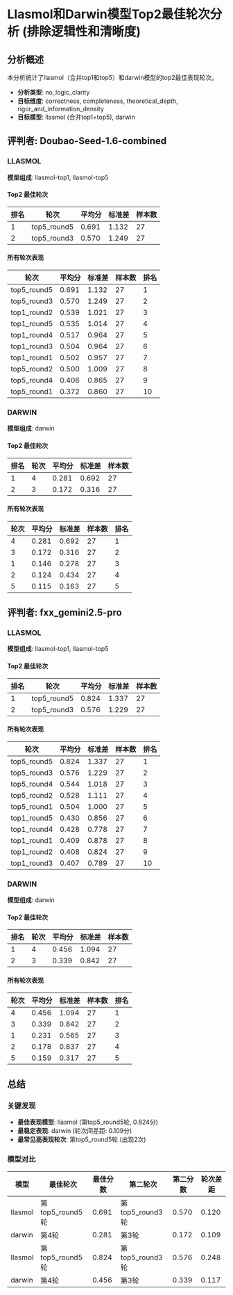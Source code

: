 # Llasmol和Darwin模型Top2最佳轮次分析 (排除逻辑性和清晰度)

## 分析概述

本分析统计了llasmol（合并top1和top5）和darwin模型的top2最佳表现轮次。

- **分析类型**: no_logic_clarity
- **目标维度**: correctness, completeness, theoretical_depth, rigor_and_information_density
- **目标模型**: llasmol (合并top1+top5), darwin

## 评判者: Doubao-Seed-1.6-combined

### LLASMOL

**模型组成**: llasmol-top1, llasmol-top5

#### Top2 最佳轮次

| 排名 | 轮次 | 平均分 | 标准差 | 样本数 |
|------|------|--------|--------|--------|
| 1 | top5_round5 | 0.691 | 1.132 | 27 |
| 2 | top5_round3 | 0.570 | 1.249 | 27 |

#### 所有轮次表现

| 轮次 | 平均分 | 标准差 | 样本数 | 排名 |
|------|--------|--------|--------|------|
| top5_round5 | 0.691 | 1.132 | 27 | 1 |
| top5_round3 | 0.570 | 1.249 | 27 | 2 |
| top1_round2 | 0.539 | 1.021 | 27 | 3 |
| top1_round5 | 0.535 | 1.014 | 27 | 4 |
| top1_round4 | 0.517 | 0.964 | 27 | 5 |
| top1_round3 | 0.504 | 0.964 | 27 | 6 |
| top1_round1 | 0.502 | 0.957 | 27 | 7 |
| top5_round2 | 0.500 | 1.009 | 27 | 8 |
| top5_round4 | 0.406 | 0.865 | 27 | 9 |
| top5_round1 | 0.372 | 0.860 | 27 | 10 |

### DARWIN

**模型组成**: darwin

#### Top2 最佳轮次

| 排名 | 轮次 | 平均分 | 标准差 | 样本数 |
|------|------|--------|--------|--------|
| 1 | 4 | 0.281 | 0.692 | 27 |
| 2 | 3 | 0.172 | 0.316 | 27 |

#### 所有轮次表现

| 轮次 | 平均分 | 标准差 | 样本数 | 排名 |
|------|--------|--------|--------|------|
| 4 | 0.281 | 0.692 | 27 | 1 |
| 3 | 0.172 | 0.316 | 27 | 2 |
| 1 | 0.146 | 0.278 | 27 | 3 |
| 2 | 0.124 | 0.434 | 27 | 4 |
| 5 | 0.115 | 0.163 | 27 | 5 |


## 评判者: fxx_gemini2.5-pro

### LLASMOL

**模型组成**: llasmol-top1, llasmol-top5

#### Top2 最佳轮次

| 排名 | 轮次 | 平均分 | 标准差 | 样本数 |
|------|------|--------|--------|--------|
| 1 | top5_round5 | 0.824 | 1.337 | 27 |
| 2 | top5_round3 | 0.576 | 1.229 | 27 |

#### 所有轮次表现

| 轮次 | 平均分 | 标准差 | 样本数 | 排名 |
|------|--------|--------|--------|------|
| top5_round5 | 0.824 | 1.337 | 27 | 1 |
| top5_round3 | 0.576 | 1.229 | 27 | 2 |
| top5_round4 | 0.544 | 1.018 | 27 | 3 |
| top5_round2 | 0.528 | 1.111 | 27 | 4 |
| top5_round1 | 0.504 | 1.000 | 27 | 5 |
| top1_round5 | 0.430 | 0.856 | 27 | 6 |
| top1_round4 | 0.428 | 0.778 | 27 | 7 |
| top1_round1 | 0.409 | 0.878 | 27 | 8 |
| top1_round2 | 0.408 | 0.824 | 27 | 9 |
| top1_round3 | 0.407 | 0.789 | 27 | 10 |

### DARWIN

**模型组成**: darwin

#### Top2 最佳轮次

| 排名 | 轮次 | 平均分 | 标准差 | 样本数 |
|------|------|--------|--------|--------|
| 1 | 4 | 0.456 | 1.094 | 27 |
| 2 | 3 | 0.339 | 0.842 | 27 |

#### 所有轮次表现

| 轮次 | 平均分 | 标准差 | 样本数 | 排名 |
|------|--------|--------|--------|------|
| 4 | 0.456 | 1.094 | 27 | 1 |
| 3 | 0.339 | 0.842 | 27 | 2 |
| 1 | 0.231 | 0.565 | 27 | 3 |
| 2 | 0.178 | 0.837 | 27 | 4 |
| 5 | 0.159 | 0.317 | 27 | 5 |


## 总结

### 关键发现

- **最佳表现模型**: llasmol (第top5_round5轮, 0.824分)
- **最稳定表现**: darwin (轮次间差距: 0.109分)
- **最常见高表现轮次**: 第top5_round5轮 (出现2次)

### 模型对比

| 模型 | 最佳轮次 | 最佳分数 | 第二轮次 | 第二分数 | 轮次差距 |
|------|----------|----------|----------|----------|----------|
| llasmol | 第top5_round5轮 | 0.691 | 第top5_round3轮 | 0.570 | 0.120 |
| darwin | 第4轮 | 0.281 | 第3轮 | 0.172 | 0.109 |
| llasmol | 第top5_round5轮 | 0.824 | 第top5_round3轮 | 0.576 | 0.248 |
| darwin | 第4轮 | 0.456 | 第3轮 | 0.339 | 0.117 |

